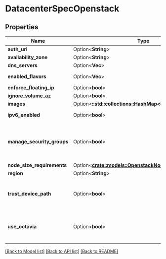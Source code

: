 # DatacenterSpecOpenstack

## Properties

Name | Type | Description | Notes
------------ | ------------- | ------------- | -------------
**auth_url** | Option<**String**> |  | [optional]
**availability_zone** | Option<**String**> |  | [optional]
**dns_servers** | Option<**Vec<String>**> | Used for automatic network creation | [optional]
**enabled_flavors** | Option<**Vec<String>**> | Optional: List of enabled flavors for the given datacenter | [optional]
**enforce_floating_ip** | Option<**bool**> | Optional | [optional]
**ignore_volume_az** | Option<**bool**> | Optional | [optional]
**images** | Option<**::std::collections::HashMap<String, String>**> |  | [optional]
**ipv6_enabled** | Option<**bool**> | Optional: defines if the IPv6 is enabled for the datacenter | [optional]
**manage_security_groups** | Option<**bool**> | Optional: Gets mapped to the \"manage-security-groups\" setting in the cloud config. See https://kubernetes.io/docs/concepts/cluster-administration/cloud-providers/#load-balancer This setting defaults to true. | [optional]
**node_size_requirements** | Option<[**crate::models::OpenstackNodeSizeRequirements**](OpenstackNodeSizeRequirements.md)> |  | [optional]
**region** | Option<**String**> |  | [optional]
**trust_device_path** | Option<**bool**> | Optional: Gets mapped to the \"trust-device-path\" setting in the cloud config. See https://kubernetes.io/docs/concepts/cluster-administration/cloud-providers/#block-storage This setting defaults to false. | [optional]
**use_octavia** | Option<**bool**> | Optional: Gets mapped to the \"use-octavia\" setting in the cloud config. use-octavia is enabled by default in CCM since v1.17.0, and disabled by default with the in-tree cloud provider. | [optional]

[[Back to Model list]](../README.md#documentation-for-models) [[Back to API list]](../README.md#documentation-for-api-endpoints) [[Back to README]](../README.md)


